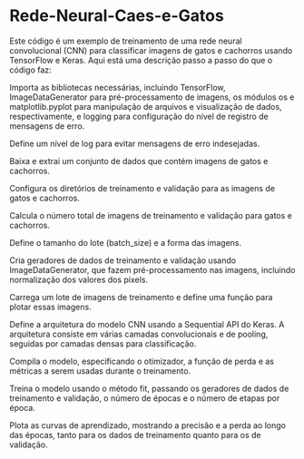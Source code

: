 # Rede-Neural-Caes-e-Gatos
Este código é um exemplo de treinamento de uma rede neural convolucional (CNN) para classificar imagens de gatos e cachorros usando TensorFlow e Keras. Aqui está uma descrição passo a passo do que o código faz:

Importa as bibliotecas necessárias, incluindo TensorFlow, ImageDataGenerator para pré-processamento de imagens, os módulos os e matplotlib.pyplot para manipulação de arquivos e visualização de dados, respectivamente, e logging para configuração do nível de registro de mensagens de erro.

Define um nível de log para evitar mensagens de erro indesejadas.

Baixa e extrai um conjunto de dados que contém imagens de gatos e cachorros.

Configura os diretórios de treinamento e validação para as imagens de gatos e cachorros.

Calcula o número total de imagens de treinamento e validação para gatos e cachorros.

Define o tamanho do lote (batch_size) e a forma das imagens.

Cria geradores de dados de treinamento e validação usando ImageDataGenerator, que fazem pré-processamento nas imagens, incluindo normalização dos valores dos pixels.

Carrega um lote de imagens de treinamento e define uma função para plotar essas imagens.

Define a arquitetura do modelo CNN usando a Sequential API do Keras. A arquitetura consiste em várias camadas convolucionais e de pooling, seguidas por camadas densas para classificação.

Compila o modelo, especificando o otimizador, a função de perda e as métricas a serem usadas durante o treinamento.

Treina o modelo usando o método fit, passando os geradores de dados de treinamento e validação, o número de épocas e o número de etapas por época.

Plota as curvas de aprendizado, mostrando a precisão e a perda ao longo das épocas, tanto para os dados de treinamento quanto para os de validação.
